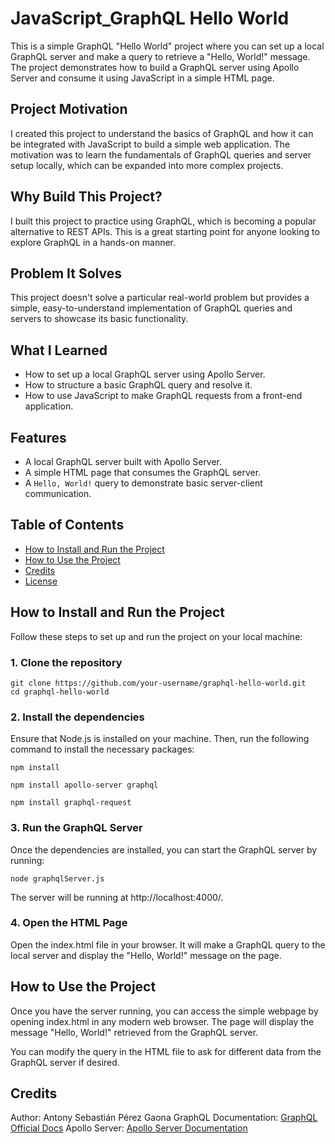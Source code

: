 # JavaScript_GraphQL Hello World 

This is a simple GraphQL "Hello World" project where you can set up a local GraphQL server and make a query to retrieve a "Hello, World!" message. The project demonstrates how to build a GraphQL server using Apollo Server and consume it using JavaScript in a simple HTML page.

## Project Motivation

I created this project to understand the basics of GraphQL and how it can be integrated with JavaScript to build a simple web application. The motivation was to learn the fundamentals of GraphQL queries and server setup locally, which can be expanded into more complex projects.

## Why Build This Project?

I built this project to practice using GraphQL, which is becoming a popular alternative to REST APIs. This is a great starting point for anyone looking to explore GraphQL in a hands-on manner.

## Problem It Solves

This project doesn't solve a particular real-world problem but provides a simple, easy-to-understand implementation of GraphQL queries and servers to showcase its basic functionality.

## What I Learned

- How to set up a local GraphQL server using Apollo Server.
- How to structure a basic GraphQL query and resolve it.
- How to use JavaScript to make GraphQL requests from a front-end application.
  
## Features

- A local GraphQL server built with Apollo Server.
- A simple HTML page that consumes the GraphQL server.
- A `Hello, World!` query to demonstrate basic server-client communication.

## Table of Contents

- [How to Install and Run the Project](#how-to-install-and-run-the-project)
- [How to Use the Project](#how-to-use-the-project)
- [Credits](#credits)
- [License](#license)

## How to Install and Run the Project

Follow these steps to set up and run the project on your local machine:

### 1. Clone the repository
```
git clone https://github.com/your-username/graphql-hello-world.git
cd graphql-hello-world
```

### 2. Install the dependencies
Ensure that Node.js is installed on your machine. Then, run the following command to install the necessary packages:

```
npm install
```
```
npm install apollo-server graphql
```
```
npm install graphql-request
```
### 3. Run the GraphQL Server
Once the dependencies are installed, you can start the GraphQL server by running:

```
node graphqlServer.js
```
The server will be running at http://localhost:4000/.

### 4. Open the HTML Page
Open the index.html file in your browser. It will make a GraphQL query to the local server and display the "Hello, World!" message on the page.

## How to Use the Project
Once you have the server running, you can access the simple webpage by opening index.html in any modern web browser. The page will display the message "Hello, World!" retrieved from the GraphQL server.

You can modify the query in the HTML file to ask for different data from the GraphQL server if desired.

## Credits
Author: Antony Sebastián Pérez Gaona
GraphQL Documentation: [GraphQL Official Docs](https://graphql.org/)
Apollo Server: [Apollo Server Documentation](https://www.apollographql.com/docs/apollo-server)
